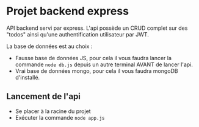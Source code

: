 # Projet backend express

API backend servi par express. L'api possède un CRUD complet sur des "todos" ainsi qu'une authentification utilisateur par JWT.

La base de données est au choix :
- Fausse base de données JS, pour cela il vous faudra lancer la commande ```node db.js``` depuis un autre terminal AVANT de lancer l'api.
- Vrai base de données mongo, pour cela il vous faudra mongoDB d'installé.

## Lancement de l'api

- Se placer à la racine du projet
- Exécuter la commande ```node app.js```

